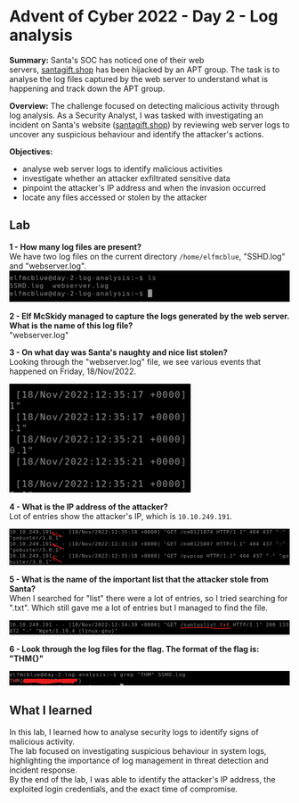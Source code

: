 # Advent of Cyber 2022 - Day 2 - Log analysis
**Summary:** Santa's SOC has noticed one of their web servers, [santagift.shop](http://santagift.shop/) has been hijacked by an APT group. The task is to analyse the log files captured by the web server to understand what is happening and track down the APT group.

**Overview:** The challenge focused on detecting malicious activity through log analysis. As a Security Analyst, I was tasked with investigating an incident on Santa's website ([santagift.shop](http://santagift.shop/)) by reviewing web server logs to uncover any suspicious behaviour and identify the attacker's actions.

**Objectives:**
- analyse web server logs to identify malicious activities
- investigate whether an attacker exfiltrated sensitive data
- pinpoint the attacker's IP address and when the invasion occurred
- locate any files accessed or stolen by the attacker

## Lab
**1 - How many log files are present?**  
We have two log files on the current directory `/home/elfmcblue`, "SSHD.log" and "webserver.log".  
![log files](https://github.com/L0rdB43lish/THM-AoC---Log-Analysis/blob/057f35f510f1a3048801223b29db7d9d20c04c34/Pasted%20image%2020250508232840.png) 

**2 - Elf McSkidy managed to capture the logs generated by the web server.  
What is the name of this log file?**  
"webserver.log"

**3 - On what day was Santa's naughty and nice list stolen?**  
Looking through the "webserver.log" file, we see various events that happened on Friday, 18/Nov/2022.  

![event day](https://github.com/L0rdB43lish/THM-AoC---Log-Analysis/blob/61d3b06eca4990d4c35c564135a7414479bbed58/Pasted%20image%2020250508235114.png) 

**4 - What is the IP address of the attacker?**  
Lot of entries show the attacker's IP, which is ``10.10.249.191``.  

![attackers IP](https://github.com/L0rdB43lish/THM-AoC---Log-Analysis/blob/61d3b06eca4990d4c35c564135a7414479bbed58/Pasted%20image%2020250509000047.png) 

**5 - What is the name of the important list that the attacker stole from Santa?**  
When I searched for "list" there were a lot of entries, so I tried searching for ".txt".
Which still gave me a lot of entries but I managed to find the file.  

![santas file](https://github.com/L0rdB43lish/THM-AoC---Log-Analysis/blob/61d3b06eca4990d4c35c564135a7414479bbed58/Pasted%20image%2020250509002214.png) 

**6 - Look through the log files for the flag. The format of the flag is: "THM{}"**  

![thm flag](https://github.com/L0rdB43lish/THM-AoC---Log-Analysis/blob/057f35f510f1a3048801223b29db7d9d20c04c34/Pasted%20image%2020250509002804.png) 

## What I learned
In this lab, I learned how to analyse security logs to identify signs of malicious activity.  
The lab focused on investigating suspicious behaviour in system logs, highlighting the importance of log management in threat detection and incident response.  
By the end of the lab, I was able to identify the attacker's IP address, the exploited login credentials, and the exact time of compromise.
